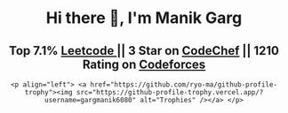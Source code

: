 
<center>
    <h1> Hi there 👋, I'm Manik Garg </h1>
    <h2>Top 7.1% <a href="https://leetcode.com/gargmanik6080/">Leetcode </a>|| 3 Star on <a href="https://www.codechef.com/users/gargmanik6080">CodeChef</a> || 1210 Rating on <a href="https://codeforces.com/profile/gargmanik6080"> Codeforces</a></h2>


    <p align="left"> <a href="https://github.com/ryo-ma/github-profile-trophy"><img src="https://github-profile-trophy.vercel.app/?username=gargmanik6080" alt="Trophies" /></a> </p>

</center>


<!--
**gargmanik6080/gargmanik6080** is a ✨ _special_ ✨ repository because its `README.md` (this file) appears on your GitHub profile.

Here are some ideas to get you started:

- 🔭 I’m currently working on ...
- 🌱 I’m currently learning ...
- 👯 I’m looking to collaborate on ...
- 🤔 I’m looking for help with ...
- 💬 Ask me about ...
- 📫 How to reach me: ...
- 😄 Pronouns: ...
- ⚡ Fun fact: ...
-->
